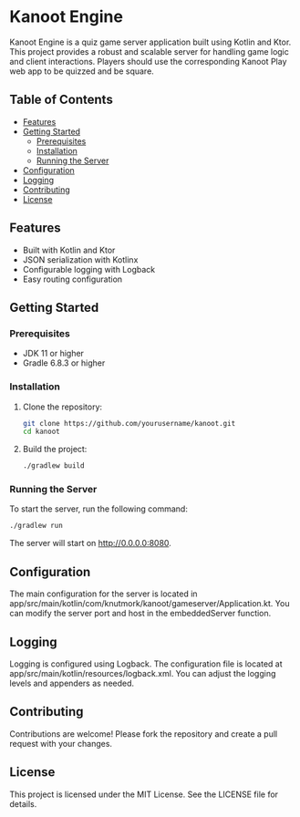 # Kanoot Engine

Kanoot Engine is a quiz game server application built using Kotlin and Ktor. This project provides a robust and scalable server for handling game logic and client interactions.
Players should use the corresponding Kanoot Play web app to be quizzed and be square. 

## Table of Contents

- [Features](#features)
- [Getting Started](#getting-started)
    - [Prerequisites](#prerequisites)
    - [Installation](#installation)
    - [Running the Server](#running-the-server)
- [Configuration](#configuration)
- [Logging](#logging)
- [Contributing](#contributing)
- [License](#license)

## Features

- Built with Kotlin and Ktor
- JSON serialization with Kotlinx
- Configurable logging with Logback
- Easy routing configuration

## Getting Started

### Prerequisites

- JDK 11 or higher
- Gradle 6.8.3 or higher

### Installation

1. Clone the repository:
    ```sh
    git clone https://github.com/yourusername/kanoot.git
    cd kanoot
    ```

2. Build the project:
    ```sh
    ./gradlew build
    ```

### Running the Server

To start the server, run the following command:
```sh
./gradlew run
```

The server will start on http://0.0.0.0:8080.  

## Configuration

The main configuration for the server is located in app/src/main/kotlin/com/knutmork/kanoot/gameserver/Application.kt. You can modify the server port and host in the embeddedServer function.  

## Logging

Logging is configured using Logback. The configuration file is located at app/src/main/kotlin/resources/logback.xml. You can adjust the logging levels and appenders as needed.  

## Contributing

Contributions are welcome! Please fork the repository and create a pull request with your changes.  

## License

This project is licensed under the MIT License. See the LICENSE file for details.